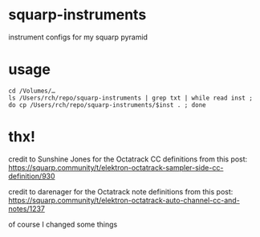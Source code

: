 # squarp-instruments

instrument configs for my squarp pyramid

# usage

```
cd /Volumes/…
ls /Users/rch/repo/squarp-instruments | grep txt | while read inst ; do cp /Users/rch/repo/squarp-instruments/$inst . ; done
```

# thx!

credit to Sunshine Jones for the Octatrack CC definitions from this post: https://squarp.community/t/elektron-octatrack-sampler-side-cc-definition/930

credit to darenager for the Octatrack note definitions from this post: https://squarp.community/t/elektron-octatrack-auto-channel-cc-and-notes/1237

of course I changed some things

